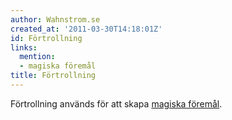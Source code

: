 ```yaml
---
author: Wahnstrom.se
created_at: '2011-03-30T14:18:01Z'
id: Förtrollning
links:
  mention:
  - magiska föremål
title: Förtrollning
---
```


Förtrollning används för att skapa [magiska föremål].

  [magiska föremål]: magiska_föremål